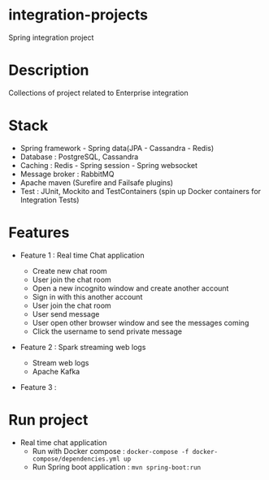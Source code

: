 # integration-projects
Spring integration project 




# Description 
Collections of project related to Enterprise integration 


# Stack 
+ Spring framework - Spring data(JPA - Cassandra - Redis)
+ Database : PostgreSQL, Cassandra 
+ Caching : Redis - Spring session - Spring websocket 
+ Message broker : RabbitMQ
+ Apache maven (Surefire and Failsafe plugins)
+ Test : JUnit, Mockito and TestContainers (spin up Docker containers for Integration Tests)





# Features 
+ Feature 1 : Real time Chat application 
    + Create new chat room 
    + User join the chat room 
    + Open a new incognito window and create another account 
    + Sign in with this another account 
    + User join the chat room 
    + User send message 
    + User open other browser window and see the messages coming 
    + Click the username to send private message 


+ Feature 2 : Spark streaming web logs 
    + Stream web logs 
    + Apache Kafka 







+ Feature 3 :



# Run project 
+ Real time chat application 
    + Run with Docker compose : `docker-compose -f docker-compose/dependencies.yml up`
    + Run Spring boot application : `mvn spring-boot:run`







